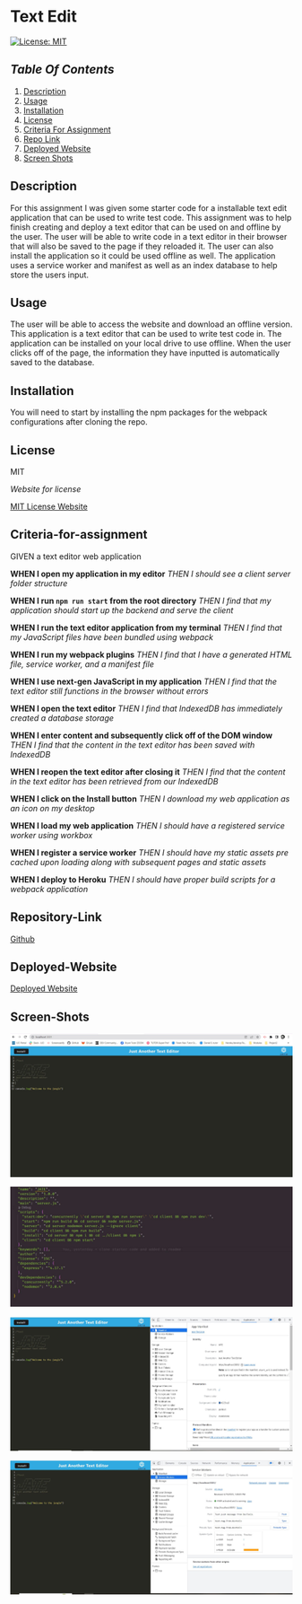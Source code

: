 # Text Edit

[![License: MIT](https://img.shields.io/badge/License-MIT-yellow.svg)](https://opensource.org/licenses/MIT)

## _Table Of Contents_

1. [Description](#description)
2. [Usage](#usage)
3. [Installation](#installation)
4. [License](#license)
5. [Criteria For Assignment](#criteria-for-assignment)
6. [Repo Link](#repository-link)
7. [Deployed Website](#deployed-website)
8. [Screen Shots](#screen-shots)

## Description

For this assignment I was given some starter code for a installable text edit application that can be used to write test code. This assignment was to help finish creating and deploy a text editor that can be used on and offline by the user. The user will be able to write code in a text editor in their browser that will also be saved to the page if they reloaded it. The user can also install the application so it could be used offline as well. The application uses a service worker and manifest as well as an index database to help store the users input.

## Usage

The user will be able to access the website and download an offline version. This application is a text editor that can be used to write test code in. The application can be installed on your local drive to use offline. When the user clicks off of the page, the information they have inputted is automatically saved to the database.

## Installation

You will need to start by installing the npm packages for the webpack configurations after cloning the repo.

## License

MIT

_Website for license_

[MIT License Website](https://mit-license.org/)

## Criteria-for-assignment

GIVEN a text editor web application

<!-- good -->
**WHEN I open my application in my editor**
*THEN I should see a client server folder structure*

<!-- good -->
**WHEN I run `npm run start` from the root directory**
*THEN I find that my application should start up the backend and serve the client* 

<!-- good -->
**WHEN I run the text editor application from my terminal**
*THEN I find that my JavaScript files have been bundled using webpack*

<!-- good -->
**WHEN I run my webpack plugins**
*THEN I find that I have a generated HTML file, service worker, and a manifest file*

<!-- good -->
**WHEN I use next-gen JavaScript in my application**
*THEN I find that the text editor still functions in the browser without errors*

<!--good-->
**WHEN I open the text editor**
*THEN I find that IndexedDB has immediately created a database storage*

<!-- need?  -->
**WHEN I enter content and subsequently click off of the DOM window**
*THEN I find that the content in the text editor has been saved with IndexedDB*

<!-- good -->
**WHEN I reopen the text editor after closing it**
*THEN I find that the content in the text editor has been retrieved from our IndexedDB*

<!-- need ? install button works but need local open  -->
**WHEN I click on the Install button**
*THEN I download my web application as an icon on my desktop*

<!-- need? good-->
**WHEN I load my web application**
*THEN I should have a registered service worker using workbox*

<!-- need? -->
**WHEN I register a service worker**
*THEN I should have my static assets pre cached upon loading along with subsequent pages and static assets*

<!-- need -->
**WHEN I deploy to Heroku**
*THEN I should have proper build scripts for a webpack application*

## Repository-Link

[Github](https://github.com/PintoDrop/textedit)

## Deployed-Website

[Deployed Website]()

## Screen-Shots

![Home Page Screenshot](./client/src/images/homePage.JPG)

![Scripts Packages](./client/src/images/scriptsPackage.JPG)

![Manifest Application Screenshot](./client/src/images/manifestApp.JPG)

![Service Worker App Screenshot](./client/src/images/serviceWorkApp.JPG)
